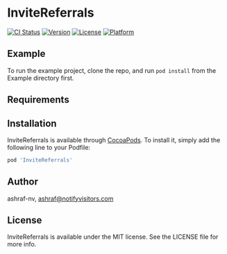 # InviteReferrals

[![CI Status](https://img.shields.io/travis/ashraf-nv/InviteReferrals.svg?style=flat)](https://travis-ci.org/ashraf-nv/InviteReferrals)
[![Version](https://img.shields.io/cocoapods/v/InviteReferrals.svg?style=flat)](https://cocoapods.org/pods/InviteReferrals)
[![License](https://img.shields.io/cocoapods/l/InviteReferrals.svg?style=flat)](https://cocoapods.org/pods/InviteReferrals)
[![Platform](https://img.shields.io/cocoapods/p/InviteReferrals.svg?style=flat)](https://cocoapods.org/pods/InviteReferrals)

## Example

To run the example project, clone the repo, and run `pod install` from the Example directory first.

## Requirements

## Installation

InviteReferrals is available through [CocoaPods](https://cocoapods.org). To install
it, simply add the following line to your Podfile:

```ruby
pod 'InviteReferrals'
```

## Author

ashraf-nv, ashraf@notifyvisitors.com

## License

InviteReferrals is available under the MIT license. See the LICENSE file for more info.
